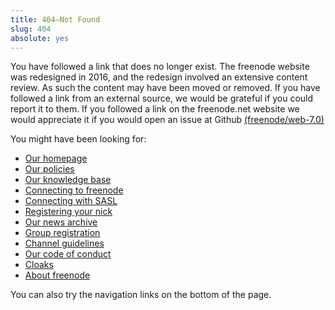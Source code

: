 ```yaml
---
title: 404—Not Found
slug: 404
absolute: yes
---
```


You have followed a link that does no longer exist. The freenode website was redesigned in 2016,
and the redesign involved an extensive content review. As such the content may have been moved or
removed. If you have followed a link from an external source, we would be grateful if you could
report it to them. If you followed a link on the freenode.net website we would appreciate it if
you would open an issue at Github [(freenode/web-7.0)](https://github.com/freenode/web-7.0)

You might have been looking for:

  - [Our homepage](index)
  - [Our policies](/policies)
  - [Our knowledge base](kb/index/all)
  - [Connecting to freenode](kb/connect/chat)
  - [Connecting with SASL](kb/using/sasl)
  - [Registering your nick](kb/using/registration)
  - [Our news archive](/archive)
  - [Group registration](/groupreg)
  - [Channel guidelines](/changuide)
  - [Our code of conduct](kb/general/conduct)
  - [Cloaks](kb/general/cloaks)
  - [About freenode](/project)
  
You can also try the navigation links on the bottom of the page.